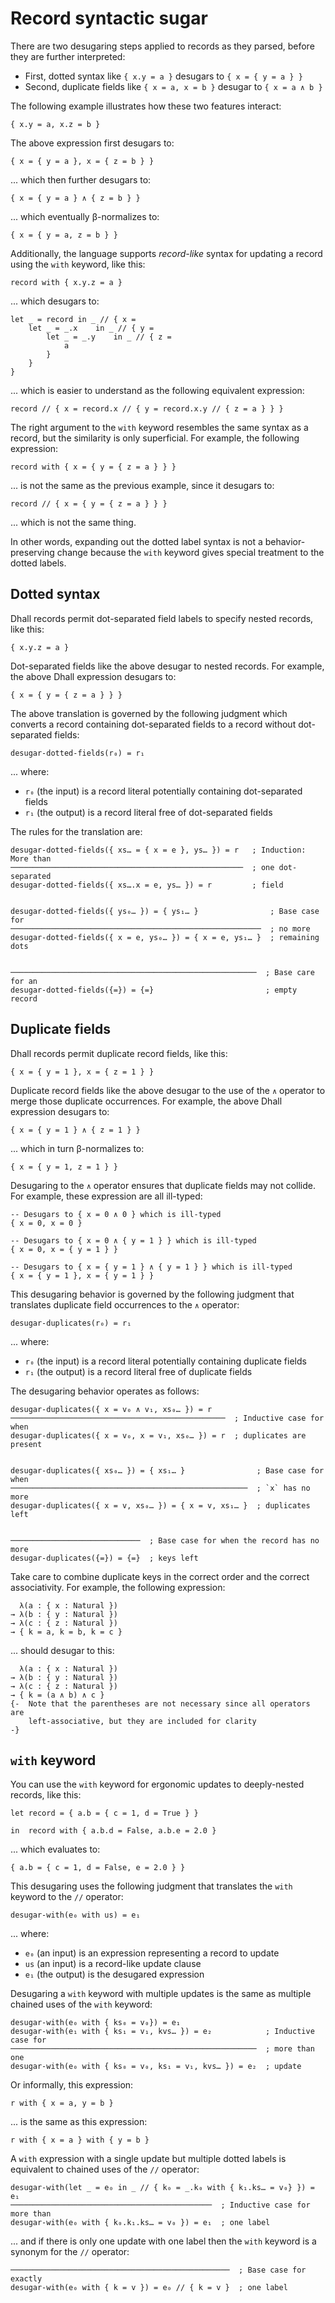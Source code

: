# Record syntactic sugar

There are two desugaring steps applied to records as they parsed, before they
are further interpreted:

* First, dotted syntax like `{ x.y = a }` desugars to `{ x = { y = a } }`
* Second, duplicate fields like `{ x = a, x = b }` desugar to `{ x = a ∧ b }`

The following example illustrates how these two features interact:

```dhall
{ x.y = a, x.z = b }
```

The above expression first desugars to:

```dhall
{ x = { y = a }, x = { z = b } }
```

... which then further desugars to:

```dhall
{ x = { y = a } ∧ { z = b } }
```

... which eventually β-normalizes to:

```dhall
{ x = { y = a, z = b } }
```

Additionally, the language supports *record-like* syntax for updating a record
using the `with` keyword, like this:

```dhall
record with { x.y.z = a }
```

... which desugars to:

```dhall
let _ = record in _ // { x =
    let _ = _.x    in _ // { y =
        let _ = _.y    in _ // { z =
            a
        }
    }
}
```

... which is easier to understand as the following equivalent expression:

```dhall
record // { x = record.x // { y = record.x.y // { z = a } } }
```

The right argument to the `with` keyword resembles the same syntax as a record,
but the similarity is only superficial.  For example, the following expression:

```dhall
record with { x = { y = { z = a } } }
```

... is not the same as the previous example, since it desugars to:

```dhall
record // { x = { y = { z = a } } }
```

... which is not the same thing.

In other words, expanding out the dotted label syntax is not a
behavior-preserving change because the `with` keyword gives special treatment
to the dotted labels.

## Dotted syntax

Dhall records permit dot-separated field labels to specify nested records, like
this:

```dhall
{ x.y.z = a }
```

Dot-separated fields like the above desugar to nested records.  For example,
the above Dhall expression desugars to:

```dhall
{ x = { y = { z = a } } }
```

The above translation is governed by the following judgment which converts
a record containing dot-separated fields to a record without dot-separated
fields:

    desugar-dotted-fields(r₀) = r₁

... where:

* `r₀` (the input) is a record literal potentially containing dot-separated
  fields
* `r₁` (the output) is a record literal free of dot-separated fields

The rules for the translation are:

    desugar-dotted-fields({ xs… = { x = e }, ys… }) = r   ; Induction: More than
    ────────────────────────────────────────────────────  ; one dot-separated
    desugar-dotted-fields({ xs….x = e, ys… }) = r         ; field


    desugar-dotted-fields({ ys₀… }) = { ys₁… }                ; Base case for
    ────────────────────────────────────────────────────────  ; no more
    desugar-dotted-fields({ x = e, ys₀… }) = { x = e, ys₁… }  ; remaining dots


    ───────────────────────────────────────────────────────  ; Base care for an
    desugar-dotted-fields({=}) = {=}                         ; empty record


## Duplicate fields

Dhall records permit duplicate record fields, like this:

```dhall
{ x = { y = 1 }, x = { z = 1 } }
```

Duplicate record fields like the above desugar to the use of the `∧` operator
to merge those duplicate occurrences.  For example, the above Dhall
expression desugars to:

```dhall
{ x = { y = 1 } ∧ { z = 1 } }
```

... which in turn β-normalizes to:

```dhall
{ x = { y = 1, z = 1 } }
```

Desugaring to the `∧` operator ensures that duplicate fields may not collide.
For example, these expression are all ill-typed:

```dhall
-- Desugars to { x = 0 ∧ 0 } which is ill-typed
{ x = 0, x = 0 }

-- Desugars to { x = 0 ∧ { y = 1 } } which is ill-typed
{ x = 0, x = { y = 1 } }

-- Desugars to { x = { y = 1 } ∧ { y = 1 } } which is ill-typed
{ x = { y = 1 }, x = { y = 1 } }
```

This desugaring behavior is governed by the following judgment that translates
duplicate field occurrences to the `∧` operator:

    desugar-duplicates(r₀) = r₁

... where:

* `r₀` (the input) is a record literal potentially containing duplicate fields
* `r₁` (the output) is a record literal free of duplicate fields

The desugaring behavior operates as follows:


    desugar-duplicates({ x = v₀ ∧ v₁, xs₀… }) = r
    ────────────────────────────────────────────────  ; Inductive case for when
    desugar-duplicates({ x = v₀, x = v₁, xs₀… }) = r  ; duplicates are present


    desugar-duplicates({ xs₀… }) = { xs₁… }                ; Base case for when
    ─────────────────────────────────────────────────────  ; `x` has no more
    desugar-duplicates({ x = v, xs₀… }) = { x = v, xs₁… }  ; duplicates left


    ─────────────────────────────  ; Base case for when the record has no more
    desugar-duplicates({=}) = {=}  ; keys left


Take care to combine duplicate keys in the correct order and the correct
associativity.  For example, the following expression:

```dhall
  λ(a : { x : Natural })
→ λ(b : { y : Natural })
→ λ(c : { z : Natural })
→ { k = a, k = b, k = c }
```

... should desugar to this:

```dhall
  λ(a : { x : Natural })
→ λ(b : { y : Natural })
→ λ(c : { z : Natural })
→ { k = (a ∧ b) ∧ c }
{-  Note that the parentheses are not necessary since all operators are
    left-associative, but they are included for clarity
-}
```

## `with` keyword

You can use the `with` keyword for ergonomic updates to deeply-nested records,
like this:

```dhall
let record = { a.b = { c = 1, d = True } }

in  record with { a.b.d = False, a.b.e = 2.0 }
```

... which evaluates to:

```dhall
{ a.b = { c = 1, d = False, e = 2.0 } }
```

This desugaring uses the following judgment that translates the `with` keyword to
the `//` operator:

    desugar-with(e₀ with us) = e₁

... where:

* `e₀` (an input) is an expression representing a record to update
* `us` (an input) is a record-like update clause
* `e₁` (the output) is the desugared expression

Desugaring a `with` keyword with multiple updates is the same as multiple
chained uses of the `with` keyword:


    desugar-with(e₀ with { ks₀ = v₀}) = e₁
    desugar-with(e₁ with { ks₁ = v₁, kvs… }) = e₂            ; Inductive case for
    ───────────────────────────────────────────────────────  ; more than one
    desugar-with(e₀ with { ks₀ = v₀, ks₁ = v₁, kvs… }) = e₂  ; update


Or informally, this expression:

```dhall
r with { x = a, y = b }
```

... is the same as this expression:

```dhall
r with { x = a } with { y = b }
```

A `with` expression with a single update but multiple dotted labels is equivalent
to chained uses of the `//` operator:


    desugar-with(let _ = e₀ in _ // { k₀ = _.k₀ with { k₁.ks… = v₀} }) = e₁
    ─────────────────────────────────────────────  ; Inductive case for more than
    desugar-with(e₀ with { k₀.k₁.ks… = v₀ }) = e₁  ; one label


... and if there is only one update with one label then the `with` keyword is a
synonym for the `//` operator:


    ─────────────────────────────────────────────────  ; Base case for exactly
    desugar-with(e₀ with { k = v }) = e₀ // { k = v }  ; one label
